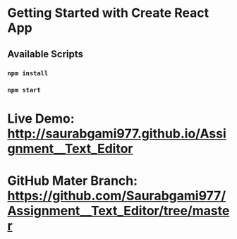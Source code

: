 # Getting Started with Create React App

## Available Scripts

### `npm install`

### `npm start`

# Live Demo: http://saurabgami977.github.io/Assignment__Text_Editor

# GitHub Mater Branch: https://github.com/Saurabgami977/Assignment__Text_Editor/tree/master
